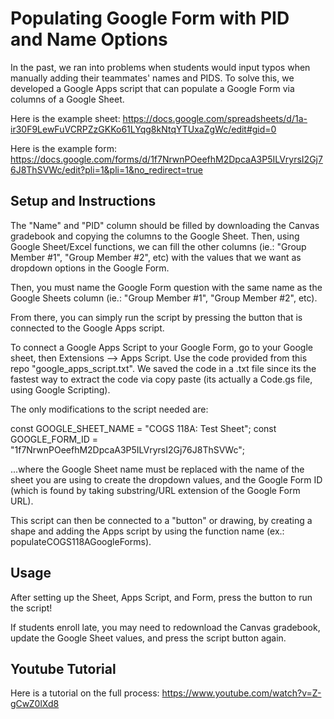 # Populating Google Form with PID and Name Options

In the past, we ran into problems when students would input typos when manually adding their teammates' names and PIDS. To solve this, we developed a Google Apps script that can populate a Google Form via columns of a Google Sheet.

Here is the example sheet: https://docs.google.com/spreadsheets/d/1a-ir30F9LewFuVCRPZzGKKo61LYqg8kNtqYTUxaZgWc/edit#gid=0

Here is the example form: https://docs.google.com/forms/d/1f7NrwnPOeefhM2DpcaA3P5ILVryrsI2Gj76J8ThSVWc/edit?pli=1&pli=1&no_redirect=true

## Setup and Instructions

The "Name" and "PID" column should be filled by downloading the Canvas gradebook and copying the columns to the Google Sheet. Then, using Google Sheet/Excel functions, we can fill the other columns (ie.: "Group Member #1", "Group Member #2", etc) with the values that we want as dropdown options in the Google Form.

Then, you must name the Google Form question with the same name as the Google Sheets column (ie.: "Group Member #1", "Group Member #2", etc).

From there, you can simply run the script by pressing the button that is connected to the Google Apps script.

To connect a Google Apps Script to your Google Form, go to your Google sheet, then Extensions -->  Apps Script. Use the code provided from this repo "google_apps_script.txt". We saved the code in a .txt file since its the fastest way to extract the code via copy paste (its actually a Code.gs file, using Google Scripting). 

The only modifications to the script needed are:

const GOOGLE_SHEET_NAME = "COGS 118A: Test Sheet";
const GOOGLE_FORM_ID = "1f7NrwnPOeefhM2DpcaA3P5ILVryrsI2Gj76J8ThSVWc";

...where the Google Sheet name must be replaced with the name of the sheet you are using to create the dropdown values, and the Google Form ID (which is found by taking substring/URL extension of the Google Form URL).

This script can then be connected to a "button" or drawing, by creating a shape and adding the Apps script by using the function name (ex.: populateCOGS118AGoogleForms).


## Usage

After setting up the Sheet, Apps Script, and Form, press the button to run the script!

If students enroll late, you may need to redownload the Canvas gradebook, update the Google Sheet values, and press the script button again.

## Youtube Tutorial

Here is a tutorial on the full process: https://www.youtube.com/watch?v=Z-gCwZ0lXd8
